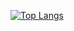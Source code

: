 [![Top Langs](https://github-readme-stats.vercel.app/api/top-langs/?username=cyandizy)](https://github.com/anuraghazra/github-readme-stats)
